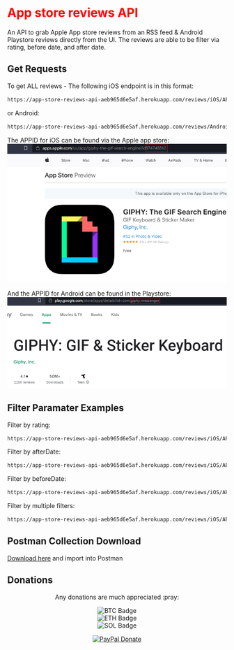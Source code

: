 # <span style="color: red;">App store reviews API</span>

An API to grab Apple App store reviews from an RSS feed & Android Playstore reviews directly from the UI. The reviews are able to be filter via rating, before date, and after date.

## Get Requests

To get ALL reviews - The following iOS endpoint is in this format:
```bash
https://app-store-reviews-api-aeb965d6e5af.herokuapp.com/reviews/iOS/APPID
```

or Android: 
```bash
https://app-store-reviews-api-aeb965d6e5af.herokuapp.com/reviews/Android/APPID
```

The APPID for iOS can be found via the Apple app store:
![iOS APP ID](/public/iOS-ID.png?raw=true "iOS APP ID")

And the APPID for Android can be found in the Playstore:
![Android APP ID](/public/Android-ID.png?raw=true "Android APP ID")

## Filter Paramater Examples

Filter by rating:
```bash
https://app-store-reviews-api-aeb965d6e5af.herokuapp.com/reviews/iOS/APPID?rating=1
```

Filter by afterDate:
```bash
https://app-store-reviews-api-aeb965d6e5af.herokuapp.com/reviews/iOS/APPID?afterDate=05/15/2023
```

Filter by beforeDate:
```bash
https://app-store-reviews-api-aeb965d6e5af.herokuapp.com/reviews/iOS/APPID?beforeDate=05/15/2023
```

Filter by multiple filters:
```bash
https://app-store-reviews-api-aeb965d6e5af.herokuapp.com/reviews/iOS/APPID?rating=1&beforeDate=05/15/2023
```
## Postman Collection Download

[Download here](https://github.com/Zagorouiko/Skrapr/blob/master/public/AppReviewsAPICollection.json) and import into Postman

## Donations

<div align="center">
  <p>Any donations are much appreciated :pray:</p>
  <p>
    <img src="https://img.shields.io/badge/BTC-15DDxy651B9zQhwJXgvBg2JJH4CwcT9FUd-gold" alt="BTC Badge">
    <br>
    <img src="https://img.shields.io/badge/ETH-0x2f5a2bf358f8b8e0d1e277d2d6941903319d7534-blue" alt="ETH Badge">
    <br>
    <img src="https://img.shields.io/badge/SOL-APfVsqRoJoa9MVGptV8HHb1ZsMfQZ6AyKPTHs8BLnFHT-purple" alt="SOL Badge">
  </p>
  <p>
    <a href="https://www.paypal.com/paypalme/Zagorouiko">
      <img src="https://www.paypalobjects.com/en_US/i/btn/btn_donateCC_LG.gif" alt="PayPal Donate">
    </a>
  </p>
</div>


